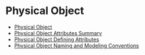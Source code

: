 # Physical Object

- [Physical Object](../physical-object/physical-object.md)
- [Physical Object Attributes Summary](../physical-object/physical-object-attributes-summary.md)
- [Physical Object Defining Attributes](../physical-object/physical-object-defining-attributes.md)
- [Physical Object Naming and Modeling Conventions](../physical-object/physical-object-naming-and-modeling-conventions.md)
